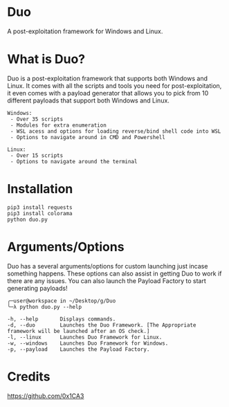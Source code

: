 # Duo
A post-exploitation framework for Windows and Linux.

# What is Duo? 
Duo is a post-exploitation framework that supports both Windows and Linux. It comes with all the scripts and tools you need for post-exploitation, it even comes with a payload generator that allows you to pick from 10 different payloads that support both Windows and Linux.
```
Windows:
 - Over 35 scripts
 - Modules for extra enumeration
 - WSL acess and options for loading reverse/bind shell code into WSL
 - Options to navigate around in CMD and Powershell

Linux:
 - Over 15 scripts
 - Options to navigate around the terminal
```
# Installation
```
pip3 install requests
pip3 install colorama
python duo.py
```

# Arguments/Options
Duo has a several arguments/options for custom launching just incase something happens. These options can also assist in getting Duo to work if there are any issues. You can also launch the Payload Factory to start generating payloads!
```
╭─user@workspace in ~/Desktop/g/Duo 
╰─λ python duo.py --help

-h, --help       Displays commands.
-d, --duo        Launches the Duo Framework. [The Appropriate framework will be launched after an OS check.]
-l, --linux      Launches Duo Framework for Linux.
-w, --windows    Launches Duo Framework for Windows.
-p, --payload    Launches the Payload Factory.
```

# Credits
https://github.com/0x1CA3

